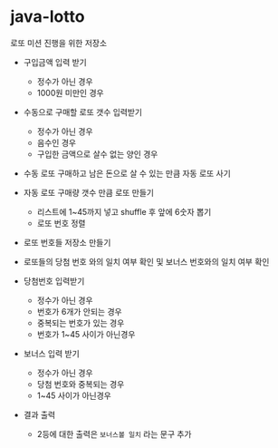 # java-lotto
로또 미션 진행을 위한 저장소
- 구입금액 입력 받기
  - 정수가 아닌 경우
  - 1000원 미만인 경우
  
- 수동으로 구매할 로또 갯수 입력받기
  - 정수가 아닌 경우
  - 음수인 경우
  - 구입한 금액으로 살수 없는 양인 경우
  
- 수동 로또 구매하고 남은 돈으로 살 수 있는 만큼 자동 로또 사기

- 자동 로또 구매량 갯수 만큼 로또 만들기
  - 리스트에 1~45까지 넣고 shuffle 후 앞에 6숫자 뽑기 
  - 로또 번호 정렬
  
- 로또 번호들 저장소 만들기
- 로또들의 당첨 번호 와의 일치 여부 확인 및 보너스 번호와의 일치 여부 확인
    
- 당첨번호 입력받기
  - 정수가 아닌 경우 
  - 번호가 6개가 안되는 경우
  - 중복되는 번호가 있는 경우
  - 번호가 1~45 사이가 아닌경우

- 보너스  입력 받기
  - 정수가 아닌 경우
  - 당첨 번호와 중복되는 경우
  - 1~45 사이가 아닌경우
    
- 결과 출력
  - 2등에 대한 출력은 `보너스볼 일치` 라는 문구 추가
